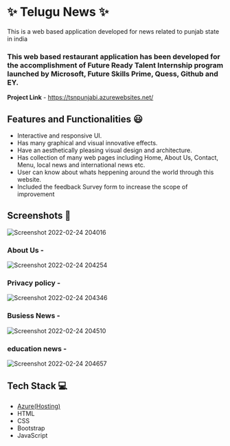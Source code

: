 # ✨ Telugu News  ✨

This is a web based application developed for news related to punjab state in india

### This web based restaurant application has been developed for the accomplishment of Future Ready Talent Internship program launched by Microsoft, Future Skills Prime, Quess, Github and EY.


**Project Link** - https://tsnpunjabi.azurewebsites.net/


## Features and Functionalities 😃

- Interactive and responsive UI.
- Has many graphical and visual innovative effects.
- Have an aesthetically pleasing visual design and architecture.
- Has collection of many web pages including Home, About Us, Contact, Menu, local news and international news etc.
- User can know about whats heppening around the world through this website.
- Included the feedback Survey form to increase the scope of improvement 

## Screenshots 📸
![Screenshot 2022-02-24 204016](https://user-images.githubusercontent.com/41895088/155551300-5bc04fec-4475-416f-9a0a-bf0c6dc3afb9.jpg)

   

### About Us -

![Screenshot 2022-02-24 204254](https://user-images.githubusercontent.com/41895088/155551682-dbce75bc-7607-437d-aeb4-a2a4b6c9ee4e.jpg)



### Privacy policy -

![Screenshot 2022-02-24 204346](https://user-images.githubusercontent.com/41895088/155551883-d1d69d4e-59a5-450b-b7e3-821125210c90.jpg)




### Busiess News -
![Screenshot 2022-02-24 204510](https://user-images.githubusercontent.com/41895088/155552168-29ecec11-61ca-4c54-b2ac-e1659f573a29.jpg)



### education news -


![Screenshot 2022-02-24 204657](https://user-images.githubusercontent.com/41895088/155552531-c974e0dc-a029-4074-9540-16406f65de95.jpg)



## Tech Stack 💻

- [Azure(Hosting)](https://azure.microsoft.com/en-in/features/azure-portal/)
- HTML
- CSS
- Bootstrap
- JavaScript
